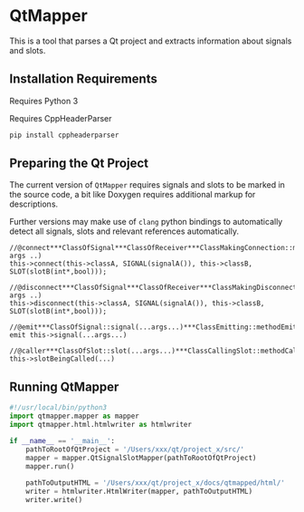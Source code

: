 # QtMapper

This is a tool that parses a Qt project and extracts information about signals and slots.

## Installation Requirements

Requires Python 3

Requires CppHeaderParser

```python
pip install cppheaderparser
```

## Preparing the Qt Project

The current version of `QtMapper` requires signals and slots to be marked in the source code, a bit like Doxygen requires additional markup for descriptions.

Further versions may make use of `clang` python bindings to automatically detect all signals, slots and relevant references automatically.

```cplusplus
//@connect***ClassOfSignal***ClassOfReceiver***ClassMakingConnection::methodMakingConnection(.. args ..)
this->connect(this->classA, SIGNAL(signalA()), this->classB, SLOT(slotB(int*,bool)));

//@disconnect***ClassOfSignal***ClassOfReceiver***ClassMakingDisconnection::methodMakingDisconnection(.. args ..)
this->disconnect(this->classA, SIGNAL(signalA()), this->classB, SLOT(slotB(int*,bool)));

//@emit***ClassOfSignal::signal(...args...)***ClassEmitting::methodEmitting(...args...)
emit this->signal(...args...)

//@caller***ClassOfSlot::slot(...args...)***ClassCallingSlot::methodCallingSlot(...args...)
this->slotBeingCalled(...)
```

## Running QtMapper

```python
#!/usr/local/bin/python3
import qtmapper.mapper as mapper
import qtmapper.html.htmlwriter as htmlwriter

if __name__ == '__main__':
	pathToRootOfQtProject = '/Users/xxx/qt/project_x/src/'
	mapper = mapper.QtSignalSlotMapper(pathToRootOfQtProject)
	mapper.run()
	
	pathToOutputHTML = '/Users/xxx/qt/project_x/docs/qtmapped/html/'
	writer = htmlwriter.HtmlWriter(mapper, pathToOutputHTML)
	writer.write()

```
